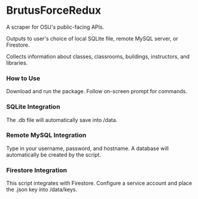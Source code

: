 # BrutusForceRedux
A scraper for OSU's public-facing APIs.

Outputs to user's choice of local SQLite file, remote MySQL server, or Firestore.

Collects information about classes, classrooms, buildings, instructors, and libraries.

### How to Use

Download and run the package. Follow on-screen prompt for commands.

### SQLite Integration

The .db file will automatically save into /data.

### Remote MySQL Integration

Type in your username, password, and hostname. A database will automatically be created by the script.

### Firestore Integration

This script integrates with Firestore. Configure a service account and place the .json key into /data/keys.